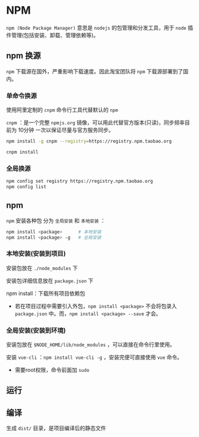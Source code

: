# NPM

`npm (Node Package Manager)` 意思是 `nodejs` 的包管理和分发工具，用于 `node` 插件管理(包括安装、卸载、管理依赖等)。

## npm 换源

`npm` 下载源在国外，严重影响下载速度。因此淘宝团队将 `npm` 下载源部署到了国内。

### 单命令换源

使用阿里定制的 `cnpm` 命令行工具代替默认的 `npm`

`cnpm` ：是一个完整 `npmjs.org` 镜像，可以用此代替官方版本(只读)，同步频率目前为 10分钟 一次以保证尽量与官方服务同步。

```bash
npm install -g cnpm --registry=https://registry.npm.taobao.org
```

```bash
cnpm install
```

### 全局换源

```bash
npm config set registry https://registry.npm.taobao.org
npm config list
```

## npm

`npm` 安装各种包 分为 `全局安装` 和 `本地安装` ：

```bash
npm install <package>      # 本地安装
npm install <package> -g   # 全局安装
```

### 本地安装(安装到项目)

安装包放在 `./node_modules` 下

安装包详细信息放在 `package.json` 下

npm install：下载所有项目依赖包

- 若在项目过程中需要引入外包，`npm install <package>` 不会将包录入 `package.json` 中。而，`npm install <package> --save` 才会。

### 全局安装(安装到环境)

安装包放在 `$NODE_HOME/lib/node_modules` ，可以直接在命令行里使用。

安装 `vue-cli` ：`npm install vue-cli -g` ，安装完便可直接使用 `vue` 命令。

- 需要root权限，命令前面加 `sudo`

## 运行

## 编译

生成 `dist/` 目录，是项目编译后的静态文件
